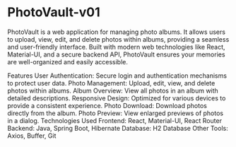 # PhotoVault-v01
PhotoVault is a web application for managing photo albums. It allows users to upload, view, edit, and delete photos within albums, providing a seamless and user-friendly interface. Built with modern web technologies like React, Material-UI, and a secure backend API, PhotoVault ensures your memories are well-organized and easily accessible.

Features
User Authentication: Secure login and authentication mechanisms to protect user data.
Photo Management: Upload, edit, view, and delete photos within albums.
Album Overview: View all photos in an album with detailed descriptions.
Responsive Design: Optimized for various devices to provide a consistent experience.
Photo Download: Download photos directly from the album.
Photo Preview: View enlarged previews of photos in a dialog.
Technologies Used
Frontend: React, Material-UI, React Router
Backend: Java, Spring Boot, Hibernate
Database: H2 Database
Other Tools: Axios, Buffer, Git
